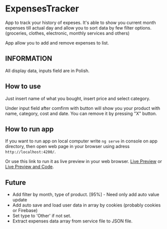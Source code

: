# ExpensesTracker

App to track your history of expeses. It's able to show you current month expenses till actual day and allow you to sort data by few filter options. (groceries, clothes, electronic, monthly services and others)

App allow you to add and remove expenses to list.

## INFORMATION

All display data, inputs field are in Polish.

## How to use

Just insert name of what you bought, insert price and select category.

Under input field after comfirm with button will show you your product with name, category, cost and date.
You can remove it by pressing "X" button.

## How to run app

If you want to run app on local computer write `ng serve` in console on app directory, then open web page in your browser using adress
`http://localhost:4200/`.

Or use this link to run it as live preview in your web browser.
[Live Preview](https://expenses-tracker.stackblitz.io) or [Live Preview and Code](https://stackblitz.com/edit/expenses-tracker?file=README.md).

## Future

- Add filter by month, type of product.     [95%] - Need only add auto value update
- Add auto save and load user data in array by cookies (probably cookies or Firebase)
- Set type to 'Other' if not set.
- Extract expenses data array from service file to JSON file.


